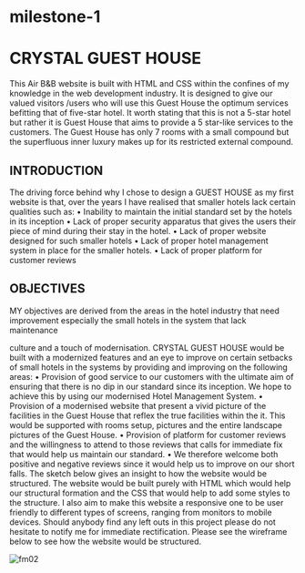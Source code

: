 # milestone-1

  # CRYSTAL GUEST HOUSE
This Air B&B website is built with HTML and CSS within the confines of my knowledge in the web development industry. It is designed to give our valued visitors /users who will use this Guest House the optimum services befitting that of five-star hotel. It worth stating that this is not a 5-star hotel but rather it is Guest House that aims to provide a 5 star-like services to the customers. The Guest House has only 7 rooms with a small compound but the superfluous inner luxury makes up for its restricted external compound.
 
 ## INTRODUCTION
The driving force behind why I chose to design a GUEST HOUSE as my first website is that, over the years I have realised that smaller hotels lack certain qualities such as:
•	Inability to maintain the initial standard set by the hotels in its inception
•	Lack of proper security apparatus that gives the users their piece of mind during their stay in the hotel.
•	Lack of proper website designed for such smaller hotels
•	Lack of proper hotel management system in place for the smaller hotels.
•	Lack of proper platform for customer reviews 

## OBJECTIVES
MY objectives are derived from the areas in the hotel industry that need improvement especially the small hotels in the system that lack maintenance

 culture and a touch of modernisation. CRYSTAL GUEST HOUSE would be built with a modernized features and an eye to improve on certain setbacks of small hotels in the systems by providing and improving on the following areas:
•	Provision of good service to our customers with the ultimate aim of ensuring that there is no dip in our standard since its inception. We hope to achieve this by using our modernised Hotel Management System.
•	Provision of a modernised website that present a vivid picture of the facilities in the Guest House that reflex the true facilities within the it. This would be supported with rooms setup, pictures and the entire landscape pictures of the Guest House.
•	Provision of platform for customer reviews and the willingness to attend to those reviews that calls for immediate fix that would help us maintain our standard.
•	We therefore welcome both positive and negative reviews since it would help us to improve on our short falls.
The sketch below gives an insight to how the website would be structured. The website would be built purely with HTML which would help our structural formation and the CSS that would help to add some styles to the structure. I also aim to make this website a responsive one to be user friendly to different types of screens, ranging from monitors to mobile devices.
Should anybody find any left outs in this project please do not hesitate to notify me for immediate rectification. 
Please see the wireframe below to see how the website would be structured.


![fm02](https://github.com/fmk-McOpare/milestone-1/assets/147521192/2a56c291-89aa-4679-8a0b-72c52c55562f)


